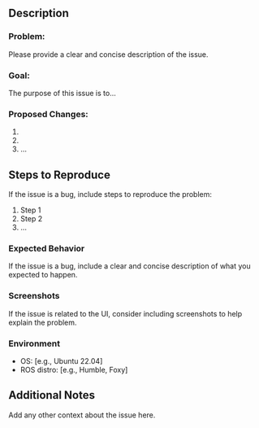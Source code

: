 ## Description

### Problem:
Please provide a clear and concise description of the issue.

### Goal:
The purpose of this issue is to...


### Proposed Changes:
1. 
2.
3. ...

## Steps to Reproduce 

If the issue is a bug, include steps to reproduce the problem:

1. Step 1
2. Step 2
3. ...

### Expected Behavior

If the issue is a bug, include a clear and concise description of what you expected to happen.

### Screenshots 

If the issue is related to the UI, consider including screenshots to help explain the problem.

### Environment 

- OS: [e.g., Ubuntu 22.04]
- ROS distro: [e.g., Humble, Foxy]

## Additional Notes

Add any other context about the issue here.